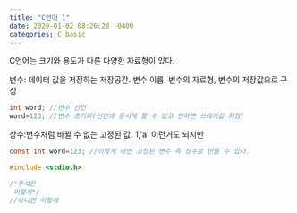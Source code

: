 ```yaml
---
title: "C언어_1"
date: 2020-01-02 08:26:28 -0400
categories: C_basic
---
```


C언어는 크기와 용도가 다른 다양한 자료형이 있다. 

변수: 데이터 값을 저장하는 저장공간. 변수 이름, 변수의 자료형, 변수의 저장값으로 구성
```c
int word; //변수 선언
word=123; //변수 초기화(선언과 동시에 할 수 있고 안하면 쓰레기값 저장)
```

상수:변수처럼 바뀔 수 없는 고정된 값.
1,'a' 이런거도 되지만

```c
const int word=123; //이렇게 하면 고정된 변수 즉 상수로 만들 수 있다.
```




```c
#include <stdio.h>

/*주석은
 이렇게*/
//아니면 이렇게

```
